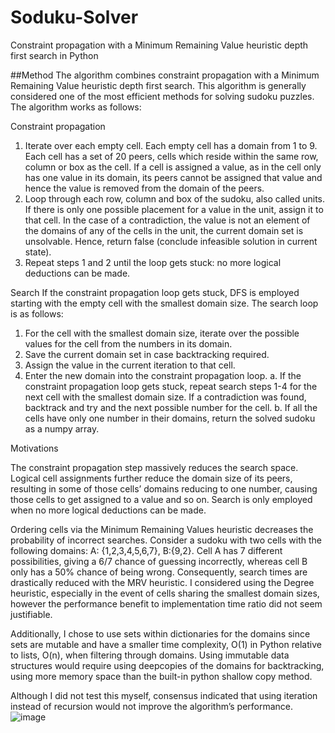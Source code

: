 # Soduku-Solver
Constraint propagation with a Minimum Remaining Value heuristic depth first search in Python

##Method
The algorithm combines constraint propagation with a Minimum Remaining Value heuristic depth first search. This algorithm is generally considered one of the most efficient methods for solving sudoku puzzles. The algorithm works as follows:

Constraint propagation 
1.	Iterate over each empty cell. Each empty cell has a domain from 1 to 9. Each cell has a set of 20 peers, cells which reside within the same row, column or box as the cell. If a cell is assigned a value, as in the cell only has one value in its domain, its peers cannot be assigned that value and hence the value is removed from the domain of the peers. 
2.	Loop through each row, column and box of the sudoku, also called units. If there is only one possible placement for a value in the unit, assign it to that cell. In the case of a contradiction, the value is not an element of the domains of any of the cells in the unit, the current domain set is unsolvable. Hence, return false (conclude infeasible solution in current state).
3.	Repeat steps 1 and 2 until the loop gets stuck: no more logical deductions can be made.

Search 
If the constraint propagation loop gets stuck, DFS is employed starting with the empty cell with the smallest domain size. The search loop is as follows:

1.	For the cell with the smallest domain size, iterate over the possible values for the cell from the numbers in its domain.
2.	Save the current domain set in case backtracking required.
3.	Assign the value in the current iteration to that cell.
4.	Enter the new domain into the constraint propagation loop.
a.	If the constraint propagation loop gets stuck, repeat search steps 1-4 for the next cell with the smallest domain size. If a contradiction was found, backtrack and try and the next possible number for the cell. 
b.	If all the cells have only one number in their domains, return the solved sudoku as a numpy array.

Motivations

The constraint propagation step massively reduces the search space. Logical cell assignments further reduce the domain size of its peers, resulting in some of those cells’ domains reducing to one number, causing those cells to get assigned to a value and so on. Search is only employed when no more logical deductions can be made. 

Ordering cells via the Minimum Remaining Values heuristic decreases the probability of incorrect searches. Consider a sudoku with two cells with the following domains: A: {1,2,3,4,5,6,7}, B:{9,2}. Cell A has 7 different possibilities, giving a 6/7 chance of guessing incorrectly, whereas cell B only has a 50% chance of being wrong. Consequently, search times are drastically reduced with the MRV heuristic. I considered using the Degree heuristic, especially in the event of cells sharing the smallest domain sizes, however the performance benefit to implementation time ratio did not seem justifiable. 

Additionally, I chose to use sets within dictionaries for the domains since sets are mutable and have a smaller time complexity, O(1) in Python relative to lists, O(n), when filtering through domains. Using immutable data structures would require using deepcopies of the domains for backtracking, using more memory space than the built-in python shallow copy method.

Although I did not test this myself, consensus indicated that using iteration instead of recursion would not improve the algorithm’s performance.
![image](https://github.com/arashid9-1/Soduku-Solver/assets/109870775/1af5c0e3-1be9-41b8-bcc2-3d742cc7b19f)

